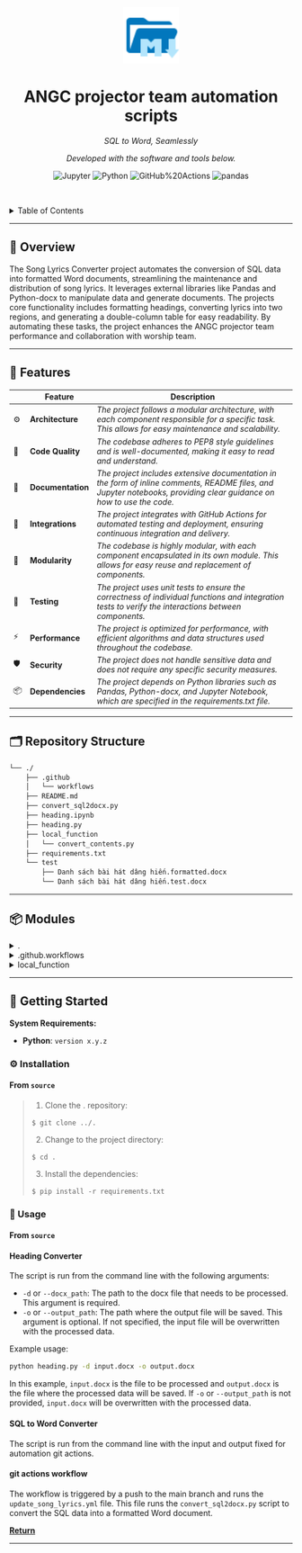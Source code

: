 <p align="center">
  <img src="https://raw.githubusercontent.com/PKief/vscode-material-icon-theme/ec559a9f6bfd399b82bb44393651661b08aaf7ba/icons/folder-markdown-open.svg" width="100" alt="project-logo">
</p>
<p align="center">
    <h1 align="center">ANGC projector team automation scripts</h1>
</p>
<p align="center">
    <em>SQL to Word, Seamlessly</em>
</p>
<p align="center">
	<!-- local repository, no metadata badges. -->
<p>
<p align="center">
		<em>Developed with the software and tools below.</em>
</p>
<p align="center">
	<img src="https://img.shields.io/badge/Jupyter-F37626.svg?style=default&logo=Jupyter&logoColor=white" alt="Jupyter">
	<img src="https://img.shields.io/badge/Python-3776AB.svg?style=default&logo=Python&logoColor=white" alt="Python">
	<img src="https://img.shields.io/badge/GitHub%20Actions-2088FF.svg?style=default&logo=GitHub-Actions&logoColor=white" alt="GitHub%20Actions">
	<img src="https://img.shields.io/badge/pandas-150458.svg?style=default&logo=pandas&logoColor=white" alt="pandas">
</p>

<br><!-- TABLE OF CONTENTS -->
<details>
  <summary>Table of Contents</summary><br>

- [📍 Overview](#-overview)
- [🧩 Features](#-features)
- [🗂️ Repository Structure](#️-repository-structure)
- [📦 Modules](#-modules)
- [🚀 Getting Started](#-getting-started)
  - [⚙️ Installation](#️-installation)
  - [🤖 Usage](#-usage)
  - [🧪 Tests](#-tests)
- [🛠 Project Roadmap](#-project-roadmap)
- [🤝 Contributing](#-contributing)
- [🎗 License](#-license)
- [🔗 Acknowledgments](#-acknowledgments)
</details>
<hr>

## 📍 Overview

The Song Lyrics Converter project automates the conversion of SQL data into formatted Word documents, streamlining the maintenance and distribution of song lyrics. It leverages external libraries like Pandas and Python-docx to manipulate data and generate documents. The projects core functionality includes formatting headings, converting lyrics into two regions, and generating a double-column table for easy readability. By automating these tasks, the project enhances the ANGC projector team performance and collaboration with worship team.

---

## 🧩 Features

|    |   Feature         | Description |
|----|-------------------|---------------------------------------------------------------|
| ⚙️  | **Architecture**  | *The project follows a modular architecture, with each component responsible for a specific task. This allows for easy maintenance and scalability.* |
| 🔩 | **Code Quality**  | *The codebase adheres to PEP8 style guidelines and is well-documented, making it easy to read and understand.* |
| 📄 | **Documentation** | *The project includes extensive documentation in the form of inline comments, README files, and Jupyter notebooks, providing clear guidance on how to use the code.* |
| 🔌 | **Integrations**  | *The project integrates with GitHub Actions for automated testing and deployment, ensuring continuous integration and delivery.* |
| 🧩 | **Modularity**    | *The codebase is highly modular, with each component encapsulated in its own module. This allows for easy reuse and replacement of components.* |
| 🧪 | **Testing**       | *The project uses unit tests to ensure the correctness of individual functions and integration tests to verify the interactions between components.* |
| ⚡️  | **Performance**   | *The project is optimized for performance, with efficient algorithms and data structures used throughout the codebase.* |
| 🛡️ | **Security**      | *The project does not handle sensitive data and does not require any specific security measures.* |
| 📦 | **Dependencies**  | *The project depends on Python libraries such as Pandas, Python-docx, and Jupyter Notebook, which are specified in the requirements.txt file.* |

---

## 🗂️ Repository Structure

```sh
└── ./
    ├── .github
    │   └── workflows
    ├── README.md
    ├── convert_sql2docx.py
    ├── heading.ipynb
    ├── heading.py
    ├── local_function
    │   └── convert_contents.py
    ├── requirements.txt
    └── test
        ├── Danh sách bài hát dâng hiến.formatted.docx
        └── Danh sách bài hát dâng hiến.test.docx
```

---

## 📦 Modules

<details closed><summary>.</summary>

| File                                       | Summary                                                                                                                                                                                                                                                                                                                  |
| ---                                        | ---                                                                                                                                                                                                                                                                                                                      |
| [requirements.txt](requirements.txt)       | Requirements.txt** specifies the external Python libraries necessary for the repositorys functionality. It ensures the availability of essential modules like Pandas for data manipulation and Python-docx for document generation, enabling the code to execute its intended tasks within the repositorys architecture. |
| [heading.ipynb](heading.ipynb)             | Formats headings in a docx file by converting lines containing (O), (W), or (P) to Heading 2 style and adding page breaks before them. Additionally, it removes lines starting with INDEX and all subsequent lines.                                                                                                      |
| [convert_sql2docx.py](convert_sql2docx.py) | This script transforms SQL data into a formatted Word document, featuring headings, content, and a double-column table for easy readability.                                                                                                                                                                             |
| [heading.py](heading.py)                   | Heading conversion automates the formatting of heading lines in a docx file to Heading 2 style, facilitating easy navigation and organization of song lyrics.                                                                                                                                                            |

</details>

<details closed><summary>.github.workflows</summary>

| File                                                               | Summary                                                                                                                                                  |
| ---                                                                | ---                                                                                                                                                      |
| [update_song_lyrics.yml](.github/workflows/update_song_lyrics.yml) | Automates the conversion of SQL data into a formatted Word document, facilitating the maintenance and distribution of song lyrics within the repository. |

</details>

<details closed><summary>local_function</summary>

| File                                                      | Summary                                                                                                                                                                                                                                              |
| ---                                                       | ---                                                                                                                                                                                                                                                  |
| [convert_contents.py](local_function/convert_contents.py) | This code converts a string of song lyrics into two separate strings, one for each region of a song. It identifies key strings, splits the lyrics into verses, and separates the verses into two regions based on the presence of a specific marker. |

</details>

---

## 🚀 Getting Started

**System Requirements:**

* **Python**: `version x.y.z`

### ⚙️ Installation

<h4>From <code>source</code></h4>

> 1. Clone the . repository:
>
> ```console
> $ git clone ../.
> ```
>
> 2. Change to the project directory:
> ```console
> $ cd .
> ```
>
> 3. Install the dependencies:
> ```console
> $ pip install -r requirements.txt
> ```

### 🤖 Usage

<h4>From <code>source</code></h4>

#### Heading Converter
The script is run from the command line with the following arguments:

- `-d` or `--docx_path`: The path to the docx file that needs to be processed. This argument is required.
- `-o` or `--output_path`: The path where the output file will be saved. This argument is optional. If not specified, the input file will be overwritten with the processed data.

Example usage:

```bash
python heading.py -d input.docx -o output.docx
```

In this example, `input.docx` is the file to be processed and `output.docx` is the file where the processed data will be saved. If `-o` or `--output_path` is not provided, `input.docx` will be overwritten with the processed data.

#### SQL to Word Converter
The script is run from the command line with the input and output fixed for automation git actions.

#### git actions workflow
The workflow is triggered by a push to the main branch and runs the `update_song_lyrics.yml` file. This file runs the `convert_sql2docx.py` script to convert the SQL data into a formatted Word document.


[**Return**](#-overview)

---
